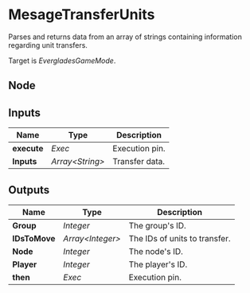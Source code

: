 # MesageTransferUnits
Parses and returns data from an array of strings containing
information regarding unit transfers.  

Target is *EvergladesGameMode*.  

## Node

## Inputs
|Name       |Type               |Description    |
|-----------|-------------------|---------------|
|**execute**|*Exec*             |Execution pin. |
|**Inputs** |*Array\<String\>*  |Transfer data. |

## Outputs
|Name           |Type               |Description                    |
|---------------|-------------------|-------------------------------|
|**Group**      |*Integer*          |The group's ID.                |
|**IDsToMove**  |*Array\<Integer\>* |The IDs of units to transfer.  |
|**Node**       |*Integer*          |The node's ID.                 |
|**Player**     |*Integer*          |The player's ID.               |
|**then**       |*Exec*             |Execution pin.                 |